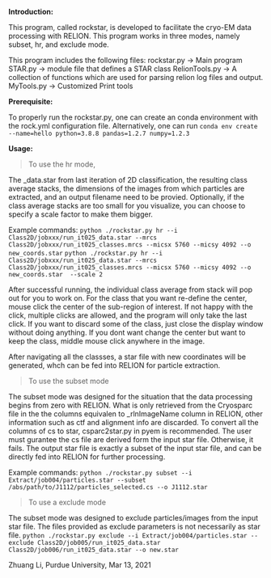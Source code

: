 **Introduction:**

This program, called rockstar, is developed to facilitate the cryo-EM data processing with RELION.
This program works in three modes, namely subset, hr, and exclude mode.

This program includes the following files:
  rockstar.py         -> Main program
  STAR.py             -> module file that defines a STAR class
  RelionTools.py      -> A collection of functions which are used for parsing relion log files and output.
  MyTools.py          -> Customized Print tools

**Prerequisite:**

To properly run the rockstar.py, one can create an conda environment with the rock.yml configuration file.
Alternatively, one can run `conda env create --name=hello python=3.8.8 pandas=1.2.7 numpy=1.2.3`

**Usage:**

> To use the hr mode,

The _data.star from last iteration of 2D classification, the resulting class average stacks, the dimensions of the images from which particles are extracted, and an output filename need to be provied. Optionally, if the class average stacks are too small for you visualize, you can choose to specify a scale factor to make them bigger.

Example commands:
`python ./rockstar.py hr --i Class2D/jobxxx/run_it025_data.star --mrcs Class2D/jobxxx/run_it025_classes.mrcs --micsx 5760 --micsy 4092 --o new_coords.star`
`python ./rockstar.py hr --i Class2D/jobxxx/run_it025_data.star --mrcs Class2D/jobxxx/run_it025_classes.mrcs --micsx 5760 --micsy 4092 --o new_coords.star  --scale 2`

After successful running, the individual class average from stack will pop out for you to work on. For the class that you want re-define the center, mouse click the center of the sub-region of interest.  If not happy with the click, multiple clicks are allowed, and the program will only take the last click. If you want to discard some of the class, just close the display window without doing anything. If you dont want change the center but want to keep the class, middle mouse click anywhere in the image.

After navigating all the classses, a star file with new coordinates will be generated, whch can be fed into RELION for particle extraction.


>To use the subset mode

The subset mode was designed for the situation that the data processing begins from zero with RELION. What is only retrieved from the Cryosparc file in the the columns equivalen to _rlnImageName column in RELION, other information such as ctf and alignment info are discarded. To convert all the columns of cs to star, csparc2star.py in pyem is recommended. The user must gurantee the cs file are derived form the input star file. Otherwise, it fails. The output star file is exactly a subset of the input star file, and can be directly fed into RELION for further processing.

Example commands:
`python ./rockstar.py subset --i Extract/job004/particles.star --subset /abs/path/to/J1112/particles_selected.cs --o J1112.star `

> To use a exclude mode

The subset mode was designed to exclude particles/images from the input star file. The files provided as exclude parameters is not necessarily as star file.
`python ./rockstar.py exclude --i Extract/job004/particles.star --exclude Class2D/job005/run_it025_data.star Class2D/job006/run_it025_data.star --o new.star `

Zhuang Li,
Purdue University,
Mar 13, 2021
